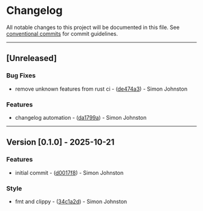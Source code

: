 # Changelog

All notable changes to this project will be documented in this file.
See [conventional commits](https://www.conventionalcommits.org/) for commit guidelines.

---
## [Unreleased]

### Bug Fixes

- remove unknown features from rust ci - ([de474a3](https://github.com/johnstonskj/rust-flat-error/commit/de474a3a6644b336b961d1bc6719972c140a3bff)) - Simon Johnston

### Features

- changelog automation - ([da1799a](https://github.com/johnstonskj/rust-flat-error/commit/da1799acf8b967292943f027a78adb7331718687)) - Simon Johnston

---
## Version [0.1.0] - 2025-10-21

### Features

- initial commit - ([d0017f8](https://github.com/johnstonskj/rust-flat-error/commit/d0017f847546833eff4b9924e1ab1bacd23d804e)) - Simon Johnston

### Style

- fmt and clippy - ([34c1a2d](https://github.com/johnstonskj/rust-flat-error/commit/34c1a2dffb470582ce61b30caeb5cd8d4344e60b)) - Simon Johnston

<!-- generated by git-cliff -->
